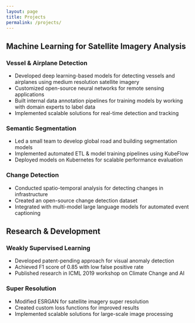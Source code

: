 ```yaml
---
layout: page
title: Projects
permalink: /projects/
---
```


## Machine Learning for Satellite Imagery Analysis

### Vessel & Airplane Detection
- Developed deep learning-based models for detecting vessels and airplanes using medium resolution satellite imagery
- Customized open-source neural networks for remote sensing applications
- Built internal data annotation pipelines for training models by working with domain experts to label data
- Implemented scalable solutions for real-time detection and tracking

### Semantic Segmentation
- Led a small team to develop global road and building segmentation models
- Implemented automated ETL & model training pipelines using KubeFlow
- Deployed models on Kubernetes for scalable performance evaluation

### Change Detection
- Conducted spatio-temporal analysis for detecting changes in infrastructure
- Created an open-source change detection dataset
- Integrated with multi-model large language models for automated event captioning

## Research & Development

### Weakly Supervised Learning
- Developed patent-pending approach for visual anomaly detection
- Achieved F1 score of 0.85 with low false positive rate
- Published research in ICML 2019 workshop on Climate Change and AI

### Super Resolution
- Modified ESRGAN for satellite imagery super resolution
- Created custom loss functions for improved results
- Implemented scalable solutions for large-scale image processing
